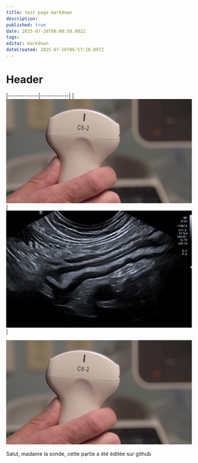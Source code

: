 ```yaml
---
title: test page markdown
description: 
published: true
date: 2025-07-26T08:00:50.082Z
tags: 
editor: markdown
dateCreated: 2025-07-26T06:57:18.097Z
---
```


# Header


|-------------|------------|
|![image.jpg](/image.jpg)|![iléïte.jpg](/iléïte.jpg)|


![image.jpg](/image.jpg) 

Salut, madame la sonde,
cette partie a été éditée sur github

